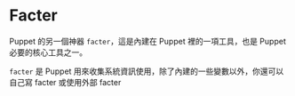 # Facter

Puppet 的另一個神器 `facter`，這是內建在 Puppet 裡的一項工具，也是 Puppet 必要的核心工具之一。

`facter` 是 Puppet 用來收集系統資訊使用，除了內建的一些變數以外，你還可以自己寫 facter 或使用外部 facter